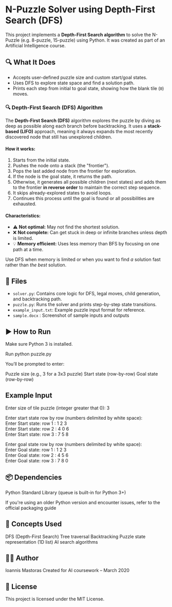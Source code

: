 # N-Puzzle Solver using Depth-First Search (DFS)

This project implements a **Depth-First Search algorithm** to solve the N-Puzzle (e.g. 8-puzzle, 15-puzzle) using Python. It was created as part of an Artificial Intelligence course.

## 🔍 What It Does

- Accepts user-defined puzzle size and custom start/goal states.
- Uses DFS to explore state space and find a solution path.
- Prints each step from initial to goal state, showing how the blank tile (`0`) moves.

### 🔍 Depth-First Search (DFS) Algorithm

The **Depth-First Search (DFS)** algorithm explores the puzzle by diving as deep as possible along each branch before backtracking. It uses a **stack-based (LIFO)** approach, meaning it always expands the most recently discovered node that still has unexplored children.

#### How it works:
1. Starts from the initial state.
2. Pushes the node onto a stack (the "frontier").
3. Pops the last added node from the frontier for exploration.
4. If the node is the goal state, it returns the path.
5. Otherwise, it generates all possible children (next states) and adds them to the frontier **in reverse order** to maintain the correct step sequence.
6. It skips already-explored states to avoid loops.
7. Continues this process until the goal is found or all possibilities are exhausted.

#### Characteristics:
- ⚠️ **Not optimal:** May not find the shortest solution.
- ❌ **Not complete:** Can get stuck in deep or infinite branches unless depth is limited.
- 💡 **Memory efficient:** Uses less memory than BFS by focusing on one path at a time.

Use DFS when memory is limited or when you want to find *a* solution fast rather than *the best* solution.


## 📂 Files

- `solver.py`: Contains core logic for DFS, legal moves, child generation, and backtracking path.
- `puzzle.py`: Runs the solver and prints step-by-step state transitions.
- `example_input.txt`: Example puzzle input format for reference.
- `sample.docx` : Screenshot of sample inputs and outputs

## ▶️ How to Run

Make sure Python 3 is installed.

Run python puzzle.py


You’ll be prompted to enter:

Puzzle size (e.g., 3 for a 3x3 puzzle)
Start state (row-by-row)
Goal state (row-by-row)

## Example Input

Enter size of tile puzzle (integer greater that 0): 3  

Enter start state row by row (numbers delimited by white space):   
Enter Start state: row 1 : 1 2 3  
Enter Start state: row 2 : 4 0 6  
Enter Start state: row 3 : 7 5 8  

Enter goal state row by row (numbers delimited by white space):   
Enter Goal state: row 1 : 1 2 3  
Enter Goal state: row 2 : 4 5 6  
Enter Goal state: row 3 : 7 8 0  

## 📦 Dependencies
Python Standard Library (queue is built-in for Python 3+)

If you're using an older Python version and encounter issues, refer to the official packaging guide

## 🧠 Concepts Used
DFS (Depth-First Search)
Tree traversal
Backtracking
Puzzle state representation (1D list)
AI search algorithms

## 🧑‍💻 Author
Ioannis Mastoras
Created for AI coursework – March 2020

## 📝 License
This project is licensed under the MIT License.
